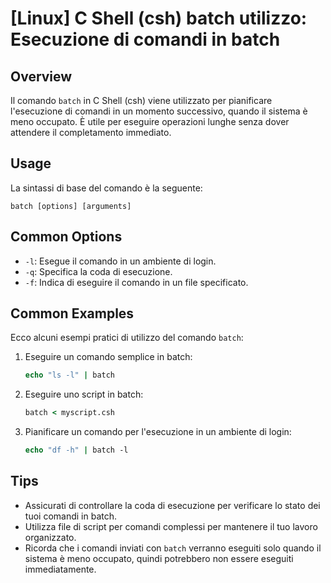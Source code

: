 # [Linux] C Shell (csh) batch utilizzo: Esecuzione di comandi in batch

## Overview
Il comando `batch` in C Shell (csh) viene utilizzato per pianificare l'esecuzione di comandi in un momento successivo, quando il sistema è meno occupato. È utile per eseguire operazioni lunghe senza dover attendere il completamento immediato.

## Usage
La sintassi di base del comando è la seguente:

```
batch [options] [arguments]
```

## Common Options
- `-l`: Esegue il comando in un ambiente di login.
- `-q`: Specifica la coda di esecuzione.
- `-f`: Indica di eseguire il comando in un file specificato.

## Common Examples
Ecco alcuni esempi pratici di utilizzo del comando `batch`:

1. Eseguire un comando semplice in batch:
   ```csh
   echo "ls -l" | batch
   ```

2. Eseguire uno script in batch:
   ```csh
   batch < myscript.csh
   ```

3. Pianificare un comando per l'esecuzione in un ambiente di login:
   ```csh
   echo "df -h" | batch -l
   ```

## Tips
- Assicurati di controllare la coda di esecuzione per verificare lo stato dei tuoi comandi in batch.
- Utilizza file di script per comandi complessi per mantenere il tuo lavoro organizzato.
- Ricorda che i comandi inviati con `batch` verranno eseguiti solo quando il sistema è meno occupato, quindi potrebbero non essere eseguiti immediatamente.